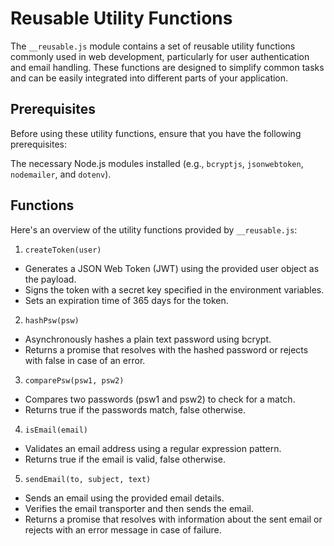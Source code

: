 # Reusable Utility Functions

The ``__reusable.js`` module contains a set of reusable utility functions commonly used in web development, particularly for user authentication and email handling. These functions are designed to simplify common tasks and can be easily integrated into different parts of your application.

## Prerequisites
Before using these utility functions, ensure that you have the following prerequisites:

The necessary Node.js modules installed (e.g., ``bcryptjs``, ``jsonwebtoken``, ``nodemailer``, and ``dotenv``).

## Functions

Here's an overview of the utility functions provided by ``__reusable.js``:

1. ``createToken(user)``

- Generates a JSON Web Token (JWT) using the provided user object as the payload.
- Signs the token with a secret key specified in the environment variables.
- Sets an expiration time of 365 days for the token.

2. ``hashPsw(psw)``
- Asynchronously hashes a plain text password using bcrypt.
- Returns a promise that resolves with the hashed password or rejects with false in case of an error.

3. ``comparePsw(psw1, psw2)``
- Compares two passwords (psw1 and psw2) to check for a match.
- Returns true if the passwords match, false otherwise.

4. ``isEmail(email)``
- Validates an email address using a regular expression pattern.
- Returns true if the email is valid, false otherwise.

5. ``sendEmail(to, subject, text)``
- Sends an email using the provided email details.
- Verifies the email transporter and then sends the email.
- Returns a promise that resolves with information about the sent email or rejects with an error message in case of failure.